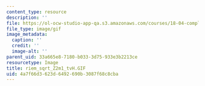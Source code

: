 ```yaml
---
content_type: resource
description: ''
file: https://ol-ocw-studio-app-qa.s3.amazonaws.com/courses/18-04-complex-variables-with-applications-fall-1999/4a7f66d3623d6492690b3087f68c8cba_riem_sqrt_Z2m1_tvH.GIF
file_type: image/gif
image_metadata:
  caption: ''
  credit: ''
  image-alt: ''
parent_uid: 33a665e8-7180-b033-3d75-933e3b2213ce
resourcetype: Image
title: riem_sqrt_Z2m1_tvH.GIF
uid: 4a7f66d3-623d-6492-690b-3087f68c8cba
---
```

